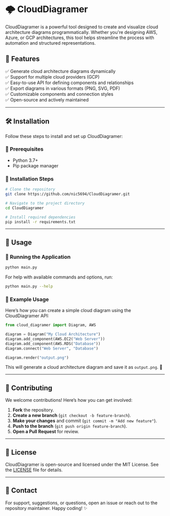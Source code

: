 # 🌩️ CloudDiagramer

CloudDiagramer is a powerful tool designed to create and visualize cloud architecture diagrams programmatically. Whether you're designing AWS, Azure, or GCP architectures, this tool helps streamline the process with automation and structured representations.

## 🚀 Features

✅ Generate cloud architecture diagrams dynamically  
✅ Support for multiple cloud providers (GCP)  
✅ Easy-to-use API for defining components and relationships  
✅ Export diagrams in various formats (PNG, SVG, PDF)  
✅ Customizable components and connection styles  
✅ Open-source and actively maintained  

---

## 🛠️ Installation

Follow these steps to install and set up CloudDiagramer:

### 🔹 Prerequisites
- Python 3.7+
- Pip package manager

### 🔹 Installation Steps
```sh
# Clone the repository
git clone https://github.com/nic5694/CloudDiagramer.git

# Navigate to the project directory
cd CloudDiagramer

# Install required dependencies
pip install -r requirements.txt
```

---

## 🎯 Usage

### 🔹 Running the Application
```sh
python main.py
```

For help with available commands and options, run:
```sh
python main.py --help
```

### 🔹 Example Usage
Here’s how you can create a simple cloud diagram using the CloudDiagramer API:

```python
from cloud_diagramer import Diagram, AWS

diagram = Diagram("My Cloud Architecture")
diagram.add_component(AWS.EC2("Web Server"))
diagram.add_component(AWS.RDS("Database"))
diagram.connect("Web Server", "Database")

diagram.render("output.png")
```

This will generate a cloud architecture diagram and save it as `output.png`. 🎨

---

## 🤝 Contributing

We welcome contributions! Here’s how you can get involved:

1. **Fork** the repository.
2. **Create a new branch** (`git checkout -b feature-branch`).
3. **Make your changes** and commit (`git commit -m "Add new feature"`).
4. **Push to the branch** (`git push origin feature-branch`).
5. **Open a Pull Request** for review.

---

## 📜 License

CloudDiagramer is open-source and licensed under the MIT License. See the [LICENSE](LICENSE) file for details.

---

## 📩 Contact

For support, suggestions, or questions, open an issue or reach out to the repository maintainer. Happy coding! ✨
